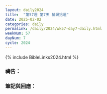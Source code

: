 ```yaml
---
layout: daily2024
title:  "第57週 第7天 補漏拾遺"
date: 2025-02-02
categories: daily
permalink: /daily/2024/wk57-day7-daily.html
weekNum: 57
dayNum: 7
cycle: 2024
---
```


{% include BibleLinks2024.html %}

### 禱告：

### 筆記與回應：
